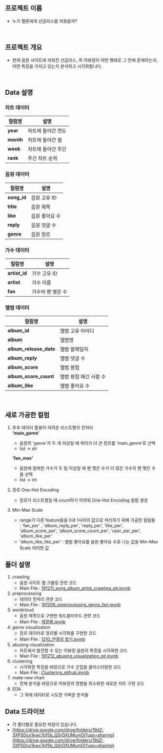 ## 프로젝트 이름

- 누가 멜론에게 선글라스를 씌웠을까?
<br>

## 프로젝트 개요

- 현재 음원 사이트에 씌워진 선글라스, 즉 어뷰징이 어떤 형태로 그 안에 존재하는지, 어떤 특징을 가지고 있는지 분석하고 시각화합니다.
<br>

## Data 설명
### 차트 데이터
| 컬럼명 | 설명 |
|------|---|
|<b>year</b>|차트에 들어간 연도|
|<b>month</b>|차트에 들어간 월|
|<b>week</b>|차트에 들어간 주간|
|<b>rank</b>|주간 차트 순위|

### 음원 데이터
| 컬럼명 | 설명 |
|------|---|
|<b>song_id</b>|음원 고유 ID|
|<b>title</b>|음원 제목|
|<b>like</b>|음원 좋아요 수|
|<b>reply</b>|음원 댓글 수|
|<b>genre</b>|음원 장르|

### 가수 데이터
| 컬럼명 | 설명 |
|------|---|
|<b>artist_id</b>|가수 고유 ID|
|<b>artist</b>|가수 이름|
|<b>fan</b>|가수의 팬 맺은 수|

### 앨범 데이터
| 컬럼명 | 설명 |
|------|---|
|<b>album_id</b>|앨범 고유 아이디|
|<b>album</b>|앨범명|
|<b>album_release_date</b>|앨범 발매일자|
|<b>album_reply</b>|앨범 댓글 수|
|<b>album_score</b>|앨범 평점|
|<b>album_score_count</b>|앨범 평점 매긴 사람 수|
|<b>album_like</b>|앨범 좋아요 수|
<br>

## 새로 가공한 컬럼

1. 추후 데이터 활용이 어려운 리스트형의 전처리  
    <b>'main_genre'</b>  
    - 음원의 'genre'가 두 개 이상일 때 파이가 더 큰 장르를 'main_genre'로 선택  
    - list -> str

    <b>'fan_max'</b>  
    - 음원에 참여한 가수가 두 팀 이상일 때 팬 맺은 수가 더 많은 가수의 팬 맺은 수를 선택
    - list -> int
2. 장르 One-Hot Encoding
    - 장르가 리스트형일 때 count하기 어려워 One-Hot Encoding 컬럼 생성
3. Min-Max Scale
    - range가 다른 feature들을 0과 1사이의 값으로 처리하기 위해 가공한 컬럼들  
    : 'fan_per' , 'album_reply_per', 'reply_per', 'like_per', 'album_score_per', 'album_score_count_per', 'user_per_per', 'album_like_per'
    - 'album_like_like_per' : 앨범 좋아요를 음원 좋아요 수로 나눈 값을 Min-Max Scale 처리한 값

## 폴더 설명

1. crawling
    - 음원 사이트 웹 크롤링 관련 코드
    - Main File :  [191211_song_album_artist_crawling_git.ipynb](https://github.com/blackmelon5/black_melon/blob/master/1.%20Crawling/191211_song_album_artist_crawling_git.ipynb)
2. preprocessing
    - 데이터 전처리 관련 코드
    - Main File :  [191209_preprocessing_genre_fan.ipynb](https://github.com/blackmelon5/black_melon/blob/master/2.%20Preprocessing/191209_preprocessing_genre_fan.ipynb)
3. wordcloud
    - 음원 제목으로 구현한 워드클라우드 관련 코드
    - Main File :  [계절별.ipynb](https://github.com/blackmelon5/black_melon/blob/master/3.%20Wordcloud/계절별.ipynb)
4. genre visualization
    - 장르 데이터로 장르별 시각화를 구현한 코드
    - Main File :  [1210_연결성 찾기.ipynb](https://github.com/blackmelon5/black_melon/blob/master/4.%20Genre%20visualization/1210_연결성%20찾기.ipynb)
5. abusing visualization
    - 차트에서 발견할 수 있는 어뷰징 음원의 특징을 시각화한 코드
    - Main File :  [191212_abusing_visualization_git.ipynb](https://github.com/blackmelon5/black_melon/blob/master/5.%20Abusing%20visualization/191212_abusing_visualization_git.ipynb)
6. clustering
    - 시각화한 특징을 바탕으로 가수 군집을 클러스터링한 코드
    - Main File :  [Clustering_github.ipynb](https://github.com/blackmelon5/black_melon/blob/master/6.%20Clustering/Clustering_github.ipynb)
7. make new chart
    - 전체 분석을 바탕으로 어뷰징의 영향을 최소화한 새로운 차트 구현 코드
8. EDA
    - 그 외에 데이터로 시도한 가벼운 분석들

## Data 드라이브
- 각 폴더별로 필요한 파일이 있습니다.
- [https://drive.google.com/drive/folders/19dZ-3XPSDcx1kwc7pf5b_QSrDXUMumDj?usp=sharing](https://drive.google.com/drive/folders/19dZ-3XPSDcx1kwc7pf5b_QSrDXUMumDj?usp=sharing)
